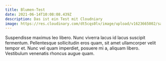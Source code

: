 ```yaml
---
title: Blumen-Test
date: 2021-06-14T10:08:08.439Z
description: Das ist ein Test mit Cloudniary
image: https://res.cloudinary.com/dt5cqs0lv/image/upload/v1623665002/sample.jpg
---
```

Suspendisse maximus leo libero. Nunc viverra lacus id lacus suscipit fermentum. Pellentesque sollicitudin eros quam, sit amet ullamcorper velit tempor et. Nunc vel quam imperdiet, posuere mi a, aliquam libero. Vestibulum venenatis rhoncus augue quam.
